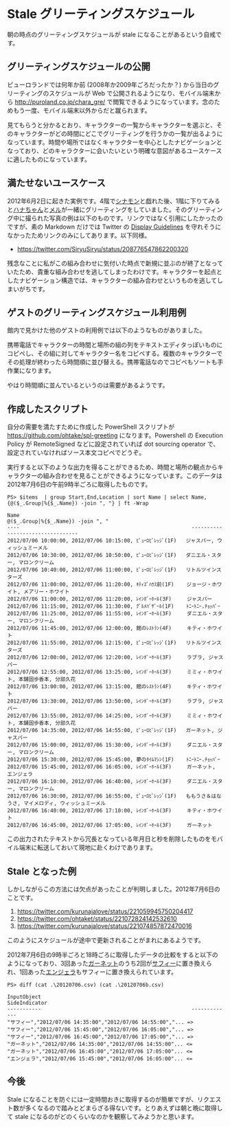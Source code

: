 ﻿Stale グリーティングスケジュール
================================

朝の時点のグリーティングスケジュールが stale になることがあるという自戒です。

グリーティングスケジュールの公開
--------------------------------

ピューロランドでは何年か前 (2008年か2009年ごろだったか？) から当日のグリーティングのスケジュールが Web で公開されるようになり、モバイル端末から <http://puroland.co.jp/chara_gre/> で閲覧できるようになっています。念のためもう一度、モバイル端末以外からだと蹴られます。

見てもらうと分かるとおり、キャラクターの一覧からキャラクターを選ぶと、そのキャラクターがどの時間にどこでグリーティングを行うかの一覧が出るようになっています。時間や場所ではなくキャラクターを中心としたナビゲーションとなっており、どのキャラクターに会いたいという明確な意図があるユースケースに適したものになっています。

満たせないユースケース
----------------------

2012年6月2日に起きた実例です。4階で[シナモン](http://www.puroland.jp/character/cinnamon)と戯れた後、1階に下りてみると[ハナちゃん](http://www.puroland.jp/character/usahana)と[メル](http://www.puroland.jp/character/w_mell)が一緒にグリーティングをしていました。そのグリーティング中に撮られた写真の例は以下のものです。リンクではなく引用にしたかったのですが、素の Markdown だけでは Twitter の [Display Guidelines](https://dev.twitter.com/terms/display-guidelines) を守れそうになかったためリンクのみにしてあります。以下同様。

* <https://twitter.com/SiryuSiryu/status/208776547862200320>

残念なことに私がこの組み合わせに気付いた時点で新規に並ぶのが終了となっていたため、貴重な組み合わせを逃してしまったわけです。キャラクターを起点としたナビゲーション構造では、キャラクターの組み合わせというものを逃してしまいがちです。

ゲストのグリーティングスケジュール利用例
----------------------------------------

館内で見かけた他のゲストの利用例では以下のようなものがありました。

携帯電話でキャラクターの時間と場所の組の列をテキストエディタっぽいものにコピペし、その組に対してキャラクター名をコピペする。複数のキャラクターでその処理が終わったら時間順に並び替える。携帯電話なのでコピペもソートも手作業になります。

やはり時間順に並んでいるというのは需要があるようです。

作成したスクリプト
------------------

自分の需要を満たすために作成した PowerShell スクリプトが <https://github.com/ohtake/spl-greeting> になります。Powershell の Execution Policy が RemoteSigned などに設定されていれば dot sourcing operator で、設定されていなければソース本文コピペでどうぞ。

実行すると以下のような出力を得ることができるため、時間と場所の観点からキャラクターの組み合わせを見ることができるようになっています。このデータは2012年7月6日の午前9時半ごろに取得したものです。

```
PS> $items  | group Start,End,Location | sort Name | select Name,{@($_.Group|%{$_.Name}) -join ", "} | ft -Wrap

Name                                                        @($_.Group|%{$_.Name}) -join ", "
----                                                        ---------------------------------
2012/07/06 10:00:00, 2012/07/06 10:15:00, ﾋﾟｭｰﾛﾋﾞﾚｯｼﾞ(1F)   ジャスパー, ウィッシュミーメル
2012/07/06 10:30:00, 2012/07/06 10:50:00, ﾋﾟｭｰﾛﾋﾞﾚｯｼﾞ(1F)   ダニエル・スター, マロンクリーム
2012/07/06 10:40:00, 2012/07/06 11:00:00, ﾋﾟｭｰﾛﾋﾞﾚｯｼﾞ(1F)   リトルツインスターズ
2012/07/06 11:00:00, 2012/07/06 11:20:00, ｷﾃｨｽﾞﾊｳｽ前(1F)    ジョージ・ホワイト, メアリー・ホワイト
2012/07/06 11:00:00, 2012/07/06 11:20:00, ﾚｲﾝﾎﾞｰﾎｰﾙ(3F)     ジャスパー
2012/07/06 11:15:00, 2012/07/06 11:30:00, ｸﾞﾙﾒﾊﾞｻﾞｰﾙ(1F)    ﾄﾆｰﾄﾆｰ.ﾁｮｯﾊﾟｰ
2012/07/06 11:25:00, 2012/07/06 11:55:00, ﾚｲﾝﾎﾞｰﾎｰﾙ(3F)     ダニエル・スター, マロンクリーム
2012/07/06 11:45:00, 2012/07/06 12:00:00, 館のﾚｽﾄﾗﾝ(4F)     キティ・ホワイト
2012/07/06 11:55:00, 2012/07/06 12:15:00, ﾋﾟｭｰﾛﾋﾞﾚｯｼﾞ(1F)   リトルツインスターズ
2012/07/06 12:00:00, 2012/07/06 12:20:00, ﾚｲﾝﾎﾞｰﾎｰﾙ(3F)     ラブラ, ジャスパー
2012/07/06 12:55:00, 2012/07/06 13:25:00, ﾚｲﾝﾎﾞｰﾎｰﾙ(3F)     ミミィ・ホワイト, 本舗固歩香本, 分部久花
2012/07/06 13:00:00, 2012/07/06 13:15:00, 館のﾚｽﾄﾗﾝ(4F)     キティ・ホワイト
2012/07/06 13:30:00, 2012/07/06 13:50:00, ﾚｲﾝﾎﾞｰﾎｰﾙ(3F)     ラブラ, ジャスパー
2012/07/06 13:55:00, 2012/07/06 14:25:00, ﾚｲﾝﾎﾞｰﾎｰﾙ(3F)     ミミィ・ホワイト, 本舗固歩香本, 分部久花
2012/07/06 14:35:00, 2012/07/06 14:55:00, ﾋﾟｭｰﾛﾋﾞﾚｯｼﾞ(1F)   ガーネット, ジャスパー
2012/07/06 15:00:00, 2012/07/06 15:30:00, ﾚｲﾝﾎﾞｰﾎｰﾙ(3F)     ダニエル・スター, マロンクリーム
2012/07/06 15:30:00, 2012/07/06 15:45:00, 夢のﾀｲﾑﾏｼﾝ(1F)    ﾄﾆｰﾄﾆｰ.ﾁｮｯﾊﾟｰ
2012/07/06 15:45:00, 2012/07/06 16:05:00, ﾚｲﾝﾎﾞｰﾎｰﾙ(3F)     ガーネット, エンジェラ
2012/07/06 16:10:00, 2012/07/06 16:40:00, ﾚｲﾝﾎﾞｰﾎｰﾙ(3F)     ダニエル・スター, マロンクリーム
2012/07/06 16:30:00, 2012/07/06 16:55:00, ﾋﾟｭｰﾛﾋﾞﾚｯｼﾞ(1F)   ももうさ＆はなうさ, マイメロディ, ウィッシュミーメル
2012/07/06 16:40:00, 2012/07/06 17:10:00, ﾚｲﾝﾎﾞｰﾎｰﾙ(3F)     キティ・ホワイト
2012/07/06 16:45:00, 2012/07/06 17:05:00, ﾚｲﾝﾎﾞｰﾎｰﾙ(3F)     ガーネット
```

この出力されたテキストから冗長となっている年月日と秒を削除したものをモバイル端末に転送しておいて現地に赴くわけであります。

Stale となった例
----------------

しかしながらこの方法には欠点があったことが判明しました。2012年7月6日のことです。

1. <https://twitter.com/kurunajalove/status/221059945750204417>
1. <https://twitter.com/ohtaket/status/221072824142532610>
1. <https://twitter.com/kurunajalove/status/221074857872470016>

このようにスケジュールが途中で更新されることがまれにあるようです。

2012年7月6日の9時半ごろと18時ごろに取得したデータの比較をすると以下のようになっており、3回あった[ガーネット](http://www.puroland.jp/character/garnet)のうち2回が[サフィー](http://www.puroland.jp/character/saffy)に置き換えられ、1回あった[エンジェラ](http://www.puroland.jp/character/angela)もサフィーに置き換えられています。

```
PS> diff (cat .\20120706.csv) (cat .\20120706b.csv)

InputObject                                                 SideIndicator
-----------                                                 -------------
"サフィー","2012/07/06 14:35:00","2012/07/06 14:55:00","... =>
"サフィー","2012/07/06 15:45:00","2012/07/06 16:05:00","... =>
"サフィー","2012/07/06 16:45:00","2012/07/06 17:05:00","... =>
"ガーネット","2012/07/06 14:35:00","2012/07/06 14:55:00"... <=
"ガーネット","2012/07/06 16:45:00","2012/07/06 17:05:00"... <=
"エンジェラ","2012/07/06 15:45:00","2012/07/06 16:05:00"... <=
```

今後
----

Stale になることを防ぐには一定時間おきに取得するのが簡単ですが、リクエスト数が多くなるので踏みとどまらざる得ないです。とりあえずは朝と晩に取得して stale になるのがどのくらいなのかを観察してみようかと思います。

